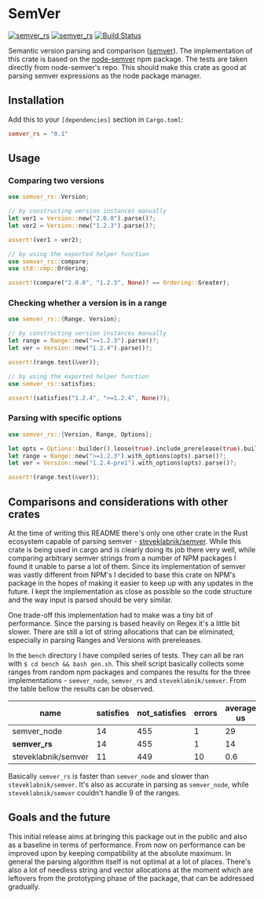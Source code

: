 # SemVer

[![semver_rs](https://docs.rs/semver_rs/badge.svg)](https://docs.rs/semver_rs) [![semver_rs](https://img.shields.io/crates/v/semver_rs.svg)](https://crates.io/crates/semver_rs) [![Build Status](https://travis-ci.org/gngeorgiev/semver_rs.svg?branch=master)](https://travis-ci.org/gngeorgiev/semver_rs)

Semantic version parsing and comparison ([semver](https://semver.org/)). The implementation of this crate is based on the
[node-semver](https://github.com/npm/node-semver#readme) npm package. The tests are taken directly
from node-semver's repo. This should make this crate as good at parsing semver expressions as the
node package manager.

## Installation

Add this to your `[dependencies]` section in `Cargo.toml`:

```toml
semver_rs = "0.1"
```

## Usage

### Comparing two versions

```rust
use semver_rs::Version;

// by constructing version instances manually
let ver1 = Version::new("2.0.0").parse()?;
let ver2 = Version::new("1.2.3").parse()?;

assert!(ver1 > ver2);

// by using the exported helper function
use semver_rs::compare;
use std::cmp::Ordering;

assert!(compare("2.0.0", "1.2.3", None)? == Ordering::Greater);
```

### Checking whether a version is in a range

```rust
use semver_rs::{Range, Version};

// by constructing version instances manually
let range = Range::new(">=1.2.3").parse()?;
let ver = Version::new("1.2.4").parse()?;

assert!(range.test(&ver));

// by using the exported helper function
use semver_rs::satisfies;

assert!(satisfies("1.2.4", ">=1.2.4", None)?);
```

### Parsing with specific options

```rust
use semver_rs::{Version, Range, Options};

let opts = Options::builder().loose(true).include_prerelease(true).build();
let range = Range::new(">=1.2.3").with_options(opts).parse()?;
let ver = Version::new("1.2.4-pre1").with_options(opts).parse()?;

assert!(range.test(&ver));
```

## Comparisons and considerations with other crates

At the time of writing this README there's only one other crate in the Rust ecosystem capable of parsing semver - [steveklabnik/semver](https://github.com/steveklabnik/semver).
While this crate is being used in cargo and is clearly doing its job there very well, while comparing arbitrary semver
strings from a number of NPM packages I found it unable to parse a lot of them. Since its implementation of semver was vastly different
from NPM's I decided to base this crate on NPM's package in the hopes of making it easier to keep up with any updates in the future.
I kept the implementation as close as possible so the code structure and the way input is parsed should be very similar.

One trade-off this implementation had to make was a tiny bit of performance. Since the parsing is based heavily on Regex it's a little bit slower.
There are still a lot of string allocations that can be eliminated, especially in parsing Ranges and Versions with prereleases.

In the `bench` directory I have compiled series of tests. They can all be ran with `$ cd bench && bash gen.sh`.
This shell script basically collects some ranges from random npm packages and compares the results for the three implementations -
`semver_node`, `semver_rs` and `steveklabnik/semver`. From the table bellow the results can be observed.

| name                | satisfies | not_satisfies | errors | average us |
| ------------------- | --------- | ------------- | ------ | ---------- |
| semver_node         | 14        | 455           | 1      | 29         |
| **semver_rs**       | 14        | 455           | 1      | 14         |
| steveklabnik/semver | 11        | 449           | 10     | 0.6        |

Basically `semver_rs` is faster than `semver_node` and slower than `steveklabnik/semver`. It's also as accurate
in parsing as `semver_node`, while `steveklabnik/semver` couldn't handle 9 of the ranges.

## Goals and the future

This initial release aims at bringing this package out in the public and also as a baseline in terms of performance.
From now on performance can be improved upon by keeping compatibility at the absolute maximum.
In general the parsing algorithm itself is not optimal at a lot of places. There's also a lot of needless string and vector
allocations at the moment which are leftovers from the prototyping phase of the package, that can be addressed gradually.
